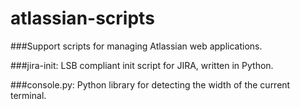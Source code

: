 atlassian-scripts
=================

###Support scripts for managing Atlassian web applications.

###jira-init: 
LSB compliant init script for JIRA, written in Python. 

###console.py:
Python library for detecting the width of the current terminal.